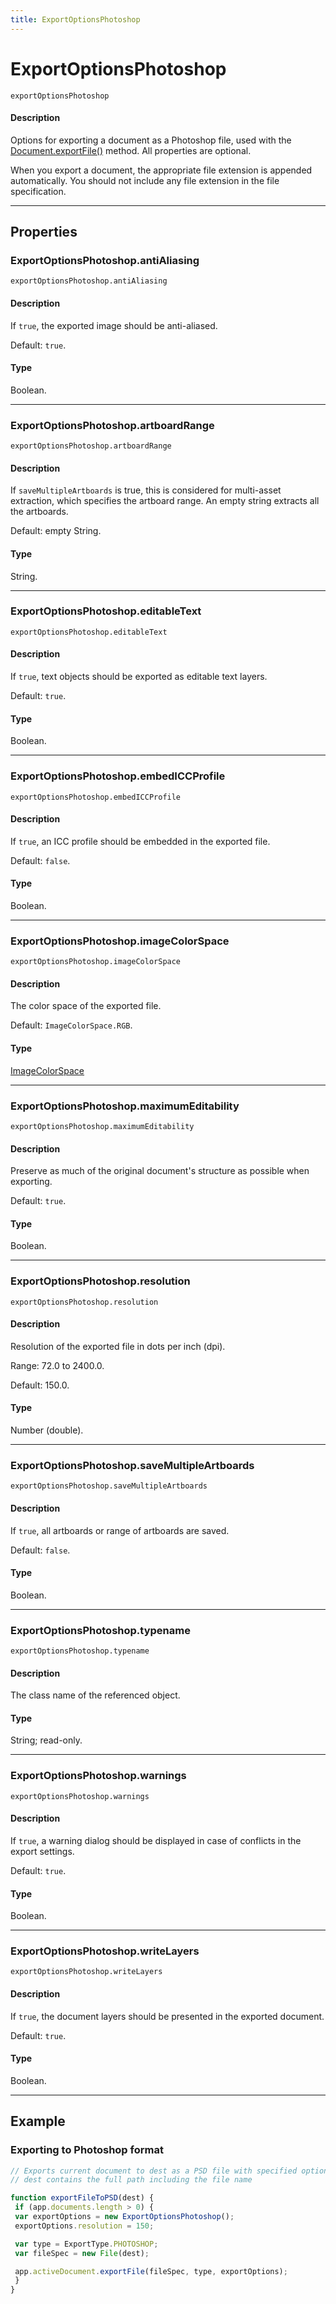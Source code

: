 ```yaml
---
title: ExportOptionsPhotoshop
---
```

# ExportOptionsPhotoshop

`exportOptionsPhotoshop`

#### Description

Options for exporting a document as a Photoshop file, used with the [Document.exportFile()](../document#documentexportfile) method. All properties are optional.

When you export a document, the appropriate file extension is appended automatically. You should not include any file extension in the file specification.

---

## Properties

### ExportOptionsPhotoshop.antiAliasing

`exportOptionsPhotoshop.antiAliasing`

#### Description

If `true`, the exported image should be anti-aliased.

Default: `true`.

#### Type

Boolean.

---

### ExportOptionsPhotoshop.artboardRange

`exportOptionsPhotoshop.artboardRange`

#### Description

If `saveMultipleArtboards` is true, this is considered for multi-asset extraction, which specifies the artboard range. An empty string extracts all the artboards.

Default: empty String.

#### Type

String.

---

### ExportOptionsPhotoshop.editableText

`exportOptionsPhotoshop.editableText`

#### Description

If `true`, text objects should be exported as editable text layers.

Default: `true`.

#### Type

Boolean.

---

### ExportOptionsPhotoshop.embedICCProfile

`exportOptionsPhotoshop.embedICCProfile`

#### Description

If `true`, an ICC profile should be embedded in the exported file.

Default: `false`.

#### Type

Boolean.

---

### ExportOptionsPhotoshop.imageColorSpace

`exportOptionsPhotoshop.imageColorSpace`

#### Description

The color space of the exported file.

Default: `ImageColorSpace.RGB`.

#### Type

[ImageColorSpace](../scripting-constants#imagecolorspace)

---

### ExportOptionsPhotoshop.maximumEditability

`exportOptionsPhotoshop.maximumEditability`

#### Description

Preserve as much of the original document's structure as possible when exporting.

Default: `true`.

#### Type

Boolean.

---

### ExportOptionsPhotoshop.resolution

`exportOptionsPhotoshop.resolution`

#### Description

Resolution of the exported file in dots per inch (dpi).

Range: 72.0 to 2400.0.

Default: 150.0.

#### Type

Number (double).

---

### ExportOptionsPhotoshop.saveMultipleArtboards

`exportOptionsPhotoshop.saveMultipleArtboards`

#### Description

If `true`, all artboards or range of artboards are saved.

Default: `false`.

#### Type

Boolean.

---

### ExportOptionsPhotoshop.typename

`exportOptionsPhotoshop.typename`

#### Description

The class name of the referenced object.

#### Type

String; read-only.

---

### ExportOptionsPhotoshop.warnings

`exportOptionsPhotoshop.warnings`

#### Description

If `true`, a warning dialog should be displayed in case of conflicts in the export settings.

Default: `true`.

#### Type

Boolean.

---

### ExportOptionsPhotoshop.writeLayers

`exportOptionsPhotoshop.writeLayers`

#### Description

If `true`, the document layers should be presented in the exported document.

Default: `true`.

#### Type

Boolean.

---

## Example

### Exporting to Photoshop format

```javascript
// Exports current document to dest as a PSD file with specified options,
// dest contains the full path including the file name

function exportFileToPSD(dest) {
 if (app.documents.length > 0) {
 var exportOptions = new ExportOptionsPhotoshop();
 exportOptions.resolution = 150;

 var type = ExportType.PHOTOSHOP;
 var fileSpec = new File(dest);

 app.activeDocument.exportFile(fileSpec, type, exportOptions);
 }
}
```
